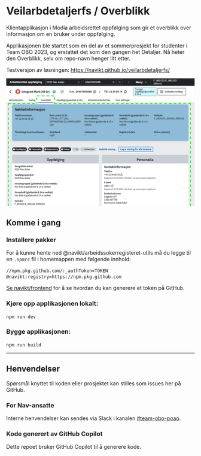 # Veilarbdetaljerfs / Overblikk

Klientapplikasjon i Modia arbeidsrettet oppfølging som gir et overblikk over informasjon om en bruker under oppfølging. 

Applikasjonen ble startet som en del av et sommerprosjekt for studenter i Team OBO 2023, og erstattet det som den gangen het Detaljer. Nå heter den Overblikk, selv om repo-navn henger litt etter.

Testversjon av løsningen: https://navikt.github.io/veilarbdetaljerfs/

![Skjermutklipp av hvordan Overblikk ser ut i frontend.](readme_illustrasjon_overblikk.png)

## Komme i gang
### Installere pakker

For å kunne hente ned @navikt/arbeidssokerregisteret-utils må du legge til en `.npmrc` fil i homemappen med følgende innhold:

```shell
//npm.pkg.github.com/:_authToken=TOKEN
@navikt:registry=https://npm.pkg.github.com
```
[Se navikt/frontend](https://github.com/navikt/frontend?tab=readme-ov-file#installere-pakker-lokalt) for å se hvordan du kan generere et token på GitHub.

### Kjøre opp applikasjonen lokalt:

```shell
npm run dev
```

### Bygge applikasjonen:

```shell
npm run build
```

---

## Henvendelser

Spørsmål knyttet til koden eller prosjektet kan stilles som issues her på GitHub.

### For Nav-ansatte

Interne henvendelser kan sendes via Slack i kanalen [#team-obo-poao](https://nav-it.slack.com/archives/C02G0292ULW).

### Kode generert av GitHub Copilot

Dette repoet bruker GitHub Copilot til å generere kode.
